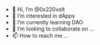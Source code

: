 - 👋 Hi, I’m @0x220volt
- 👀 I’m interested in dApps 
- 🌱 I’m currently learning DAO 
- 💞️ I’m looking to collaborate on ...  
- 📫 How to reach me ...  
 
<!---
0x220volt/0x220volt is a ✨ special ✨ repository because its `README.md` (this file) appears on your GitHub profile.
You can click the Preview link to take a look at your changes.
--->
